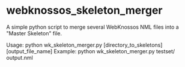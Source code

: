 # webknossos_skeleton_merger

A simple python script to merge several WebKnossos NML files into a "Master Skeleton" file.

Usage: python wk_skeleton_merger.py [directory_to_skeletons] [output_file_name]
Example: python wk_skeleton_merger.py testset/ output.nml

